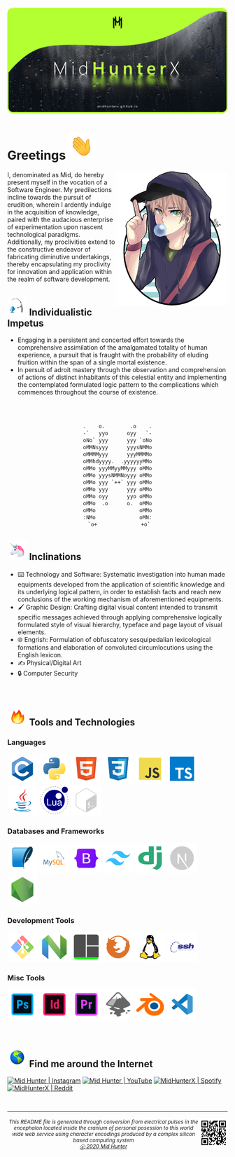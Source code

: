 ![](./img/header.png)

# Greetings <span><img width="64px" src="./ico/emojis/wave.gif"></span>

<img width="256px" align="right" src="./img/avatar.png">

I, denominated as Mid, do hereby present myself in the vocation of a Software Engineer. My predilections incline towards the pursuit of erudition, wherein I ardently indulge in the acquisition of knowledge, paired with the audacious enterprise of experimentation upon nascent technological paradigms. Additionally, my proclivities extend to the constructive endeavor of fabricating diminutive undertakings, thereby encapsulating my proclivity for innovation and application within the realm of software development.

## <span><img width="45px" src="./ico/emojis/fishing.gif"></span> Individualistic Impetus

- Engaging in a persistent and concerted effort towards the comprehensive assimilation of the amalgamated totality of human experience, a pursuit that is fraught with the probability of eluding fruition within the span of a single mortal existence.
- In persuit of adroit mastery through the observation and comprehension of actions of distinct inhabitants of this celestial entity and implementing the contemplated formulated logic pattern to the complications which commences throughout the course of existence.

<br>

<div align="center">

```

.    o.        .o    .
-`   yyo      oyy   `-
oNo` yyy      yyy `oNo
oMMNsyyy      yyysNMMo
oMMMMyyy      yyyMMMMo
oMMhdyyyy.  .yyyyyyMMo
oMMo yyyMMyyMMyyy oMMo
oMMo yyysNMMNoyyy oMMo
oMMo yyy `++` yyy oMMo
oMMo yyy      yyy oMMo
oMMo oyy      yyo oMMo
oMMo  .o      o.  oMMo
oMMo              oMMo
:NMo              oMN:
 `o+              +o`

```

</div>

## <span><img width="45px" src="./ico/emojis/unicorn.gif"></span> Inclinations

- ⌨️ Technology and Software: Systematic investigation into human made equipments developed from the application of scientific knowledge and its underlying logical pattern, in order to establish facts and reach new conclusions of the working mechanism of aforementioned equipments.
- 🖌️ Graphic Design: Crafting digital visual content intended to transmit specific messages achieved through applying comprehensive logically formulated style of visual hierarchy, typeface and page layout of visual elements.
- 🌐 Engrish: Formulation of obfuscatory sesquipedalian lexicological formations and elaboration of convoluted circumlocutions using the English lexicon.
- ✍️ Physical/Digital Art
- 🔒 Computer Security

<br>

## <span><img width="45px" src="./ico/emojis/fire.gif"></span> Tools and Technologies

### Languages

<span><img width="69" height="69" title="C" src="./ico/languages/c.svg"></span>
<span><img width="69" height="69" title="Python" src="./ico/languages/python.svg"></span>
<span><img width="69" height="69" title="HTML5" src="./ico/languages/html5.svg"></span>
<span><img width="69" height="69" title="CSS3" src="./ico/languages/css3.svg"></span>
<span><img width="69" height="69" title="JavaScript" src="./ico/languages/javascript.svg"></span>
<span><img width="69" height="69" title="TypeScript" src="./ico/languages/typescript.svg"></span>
<span><img width="69" height="69" title="Java" src="./ico/languages/java.svg"></span>
<span><img width="69" height="69" title="Lua" src="./ico/languages/lua.svg"></span>
<span><img width="69" height="69" title="Bash" src="./ico/languages/bash.svg"></span>

### Databases and Frameworks

<span><img width="69" height="69" title="SQLite" src="./ico/databases/sqlite.svg"></span>
<span><img width="69" height="69" title="MySQL" src="./ico/databases/mysql.svg"></span>
<span><img width="69" height="69" title="Bootstrap" src="./ico/frameworks/bootstrap.svg"></span>
<span><img width="69" height="69" title="TailwindCSS" src="./ico/frameworks/tailwindcss.svg"></span>
<span><img width="69" height="69" title="Django" src="./ico/frameworks/django.svg"></span>
<span><img width="69" height="69" title="NextJS" src="./ico/frameworks/nextjs.svg"></span>
<span><img width="69" height="69" title="NodeJS" src="./ico/frameworks/nodejs.svg"></span>

### Development Tools

<span><img width="69" height="69" title="Git" src="./ico/tools/git.svg"></span>
<span><img width="69" height="69" title="NeoVim" src="./ico/tools/nvim.svg"></span>
<span><img width="69" height="69" title="Terminal Multiplexer (TMUX)" src="./ico/tools/tmux.svg"></span>
<span><img width="69" height="69" title="Firefox" src="./ico/tools/firefox.svg"></span>
<span><img width="69" height="69" title="Linux" src="./ico/tools/linux.svg"></span>
<span><img width="69" height="69" title="Secure Shell (SSH)" src="./ico/tools/ssh.svg"></span>

### Misc Tools

<span><img width="69" height="69" title="Adobe Photoshop" src="./ico/misc/photoshop.svg"></span>
<span><img width="69" height="69" title="Adobe Indesign" src="./ico/misc/indesign.svg"></span>
<span><img width="69" height="69" title="Adobe Premiere Pro" src="./ico/misc/premierepro.svg"></span>
<span><img width="69" height="69" title="Inkscape" src="./ico/misc/inkscape.svg"></span>
<span><img width="69" height="69" title="Blender 3D" src="./ico/misc/blender.svg"></span>
<span><img width="69" height="69" title="Visual Studio Code" src="./ico/tools/vscode.svg"></span>

<br>

## <span><img width="45px" src="./ico/emojis/earth.gif"></span> Find me around the Internet

[<img title="Not much but it's honest work" alt="Mid Hunter | Instagram" src="https://img.shields.io/badge/-Instagram-C13584?style=for-the-badge&logo=Instagram&logoColor=white" />][instagram]
[<img title="You shall not pass!" alt="Mid Hunter | YouTube" src="https://img.shields.io/badge/-YouTube-FF0000?style=for-the-badge&logo=YouTube&logoColor=white" />][youtube]
[<img title="Dem feels bro" alt="MidHunterX | Spotify" src="https://img.shields.io/badge/-Spotify-1DB954?style=for-the-badge&logo=Spotify&logoColor=white" />][spotify]
[<img title="The only place where intellectuals acts like complete idiots" alt="MidHunterX | Reddit" src="https://img.shields.io/badge/-u/MidHunterX-FF4500?style=for-the-badge&logo=Reddit&logoColor=white" />][reddit]

<br clear="left">

<hr>
<img align="right" src="img/QR.svg" width="64" />
<sub><h6 align="center">This <i>README</i> file is generated through conversion from electrical pulses in the encephalon located inside the cranium of personal posession to this world wide web service using character encodings produced by a complex silicon based computing system <br/> <a title="Not even a copyright symbol but, okay... looks cool tho" href="https://matias.ma/nsfw/">ⓔ 2020 Mid Hunter</a></h6></sub>

<!-- Variables : Social -->

[youtube]: https://www.youtube.com/watch?v=dQw4w9WgXcQ
[instagram]: https://www.instagram.com/mid_hunter
[spotify]: https://open.spotify.com/user/8u1o1bw0zdxbfvgreer5xmeoa
[reddit]: https://www.reddit.com/user/MidHunterX
[discord]: https://discord.com/invite/KQxxEyu
